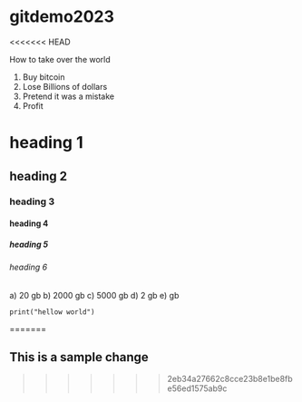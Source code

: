 # gitdemo2023
<<<<<<< HEAD

How to take over the world
1. Buy bitcoin
2. Lose Billions of dollars
3. Pretend it was a mistake
4. Profit

# heading 1
## heading 2
### heading 3
#### heading 4
##### heading 5
###### heading 6
a) 20 gb
b) 2000 gb
c) 5000 gb
d) 2 gb
e)  gb

```{python}
print("hellow world")
```
=======
## This is a sample change
>>>>>>> 2eb34a27662c8cce23b8e1be8fbe56ed1575ab9c
